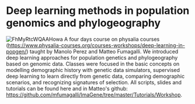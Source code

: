 # Deep learning methods in population genomics and phylogeography

![FhMyRtcWQAAHowa](https://user-images.githubusercontent.com/4420562/228683242-89435528-f3ee-48f8-8cd1-fa1084ddb07a.jpeg)
A four days course on physalia courses (https://www.physalia-courses.org/courses-workshops/deep-learning-in-popgen/) taught by Manolo Perez and Matteo Fumagalli. We introduced deep learning approaches for population genetics and phylogeography based on genomic data. Classes were focused in the basic concepts on modelling demographic history with genetic data simulators, supervised deep learning to learn directly from genetic data, comparing demographic scenarios, and recognizing signatures of selection. All scripts, slides and tutorials can be found here and in Matteo's github: https://github.com/mfumagalli/ImaGene/tree/master/Tutorials/Workshop.
